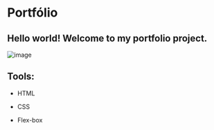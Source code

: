# Portfólio

## Hello world! Welcome to my portfolio project.

![image](https://avatars.githubusercontent.com/u/61846186?v=4)

<!-- ![image](https://user-images.githubusercontent.com/77756047/211304452-220fedf0-f91b-490f-8a65-a60ce860bc5c.png) -->

## Tools:

- HTML

- CSS

- Flex-box

```

```
